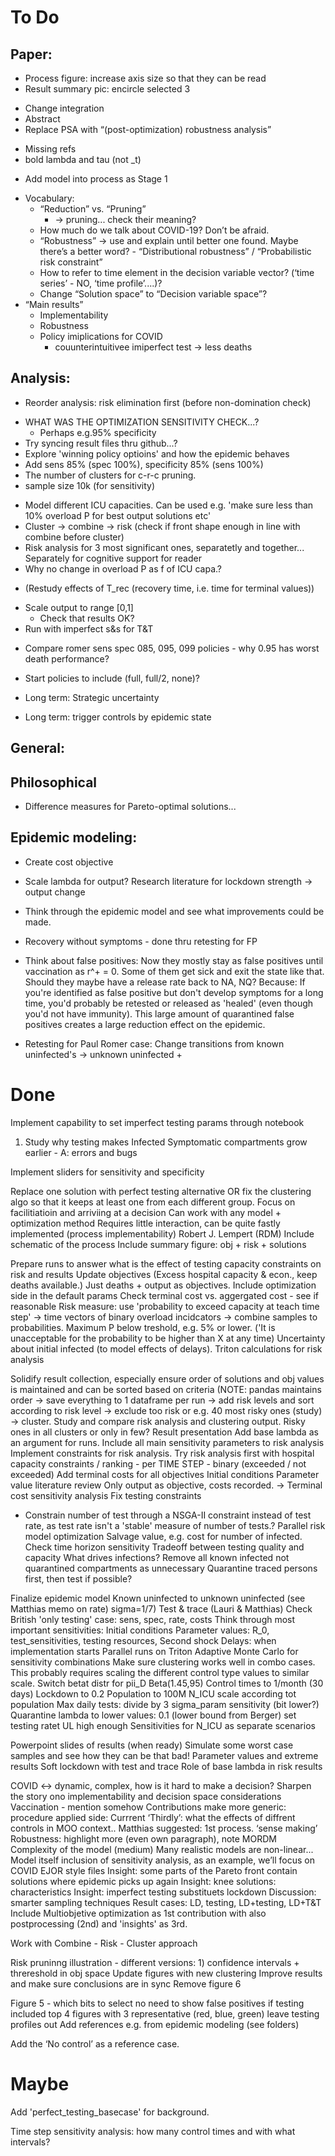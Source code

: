 ﻿# To Do
## Paper: 
- Process figure: increase axis size so that they can be read
- Result summary pic: encircle selected 3
+ Change integration
+ Abstract
+ Replace PSA with “(post-optimization) robustness analysis”
- Missing refs
- bold lambda and tau (not _t)
+ Add model into process as Stage 1
- Vocabulary:
	+ “Reduction” vs. “Pruning”
		+ -> pruning... check their meaning?
	+ How much do we talk about COVID-19? Don’t be afraid.
	+ “Robustness” -> use and explain until better one found. Maybe there’s a better word? - “Distributional robustness” / “Probabilistic risk constraint”
	- How to refer to time element in the decision variable vector? (‘time series’ - NO, ‘time profile’....)?
	- Change “Solution space” to “Decision variable space”?
- “Main results”
	- Implementability
	- Robustness
	- Policy imiplications for COVID
		- couunterintuitivee imiperfect test -> less deaths
## Analysis:
+ Reorder analysis: risk elimination first (before non-domination check)
- WHAT WAS THE OPTIMIZATION SENSITIVITY CHECK...?
	- Perhaps e.g.95% specificity
- Try syncing result files thru github...?
- Explore 'winning policy optioins' and how the epidemic behaves
- Add sens 85% (spec 100%), specificity 85% (sens 100%)
- The number of clusters for c-r-c pruning.
- sample size 10k (for sensitivity)
+ Model different ICU capacities. Can be used e.g. 'make sure less than 10% overload P for best output solutions etc'
+ Cluster -> combine -> risk (check if front shape enough in line with combine before cluster)
+ Risk analysis for 3 most significant ones, separatetly and together... Separately for cognitive support for reader
+ Why no change in overload P as f of ICU capa.?
- (Restudy effects of T_rec (recovery time, i.e. time for terminal values))
+ Scale output to range [0,1]
	+ Check that results OK?
+ Run with imperfect s&s for T&T
- Compare romer sens spec 085, 095, 099 policies - why 0.95 has worst death performance?
- Start policies to include (full, full/2, none)?

- Long term: Strategic uncertainty
- Long term: trigger controls by epidemic state
## General:


## Philosophical
- Difference measures for Pareto-optimal solutions...
## Epidemic modeling:

+  Create cost objective
- Scale lambda for output? Research literature for lockdown strength -> output change
* Think through the epidemic model and see what improvements could be made.
+ Recovery without symptoms - done thru retesting for FP
- Think about false positives: Now they mostly stay as false positives until vaccination as r^+ = 0. Some of them get sick and exit the state like that. Should they maybe have a release rate back to NA, NQ? Because: If you're identified as false positive but don't develop symptoms for a long time, you'd probably be retested or released as 'healed' (even though you'd not have immunity). This large amount of quarantined false positives creates a large reduction effect on the epidemic.

- Retesting for Paul Romer case: Change transitions from known uninfected's -> unknown uninfected + 

# Done

Implement capability to set imperfect testing params through notebook
1) Study why testing makes Infected Symptomatic compartments grow earlier - A: errors and bugs

Implement sliders for sensitivity and specificity

Replace one solution with perfect testing alternative OR fix the clustering algo so that it keeps at least one from each different group.
Focus on facilitiatioin and arriviing at a decision
Can work with any model + optimization method
Requires little interaction, can be quite fastly implemented (process implementability)
Robert J. Lempert (RDM)
Include schematic of the process
Include summary figure: obj + risk + solutions

Prepare runs to answer what is the effect of testing capacity constraints on risk and results
Update objectives (Excess hospital capacity & econ., keep deaths available.)
Just deaths + output as objectives.
Include optimization side in the default params
Check terminal cost vs. aggergated cost - see if reasonable
Risk measure: use 'probability to exceed capacity at teach time step' -> time vectors of binary overload incidcators -> combine samples to probabilities. Maximum P below treshold, e.g. 5% or lower. ('It is unacceptable for the probability to be higher than X at any time)
Uncertainty about initial infected (to model effects of delays).
Triton calculations for risk analysis

Solidify result collection, especially ensure order of solutions and obj values is maintained and can be sorted based on criteria (NOTE: pandas maintains order -> save everything to 1 dataframe per run -> add risk levels and sort according to risk level -> exclude too risk or e.g. 40 most risky ones (study) -> cluster.
Study and compare risk analysis and clustering output. Risky ones in all clusters or only in few?
Result presentation
Add base lambda as an argument for runs.
Include all main sensitivity parameters to risk analysis
Implement constraints for risk analysis.
Try risk analysis first with hospital capacity constraints / ranking - per TIME STEP - binary (exceeded / not exceeded)
Add terminal costs for all objectives
Initial conditions
Parameter value literature review
Only output as objective, costs recorded. -> 
Terminal cost sensitivity analysis
Fix testing constraints

- Constrain number of test through a NSGA-II constraint instead of test rate, as test rate isn't a 'stable' measure of number of tests.? Parallel risk model optimization
Salvage value, e.g. cost for number of infected.
Check time horizon sensitivity
Tradeoff between testing quality and capacity
What drives infections?
Remove all known infected not quarantined compartments as unnecessary
Quarantine traced persons first, then test if possible?

Finalize epidemic model
Known uninfected to unknown uninfected 
(see Matthias memo on rate) sigma=1/7)
Test & trace (Lauri & Matthias)
Check British 'only testing' case: sens, spec, rate, costs
Think through most important sensitivities:
Initial conditions
Parameter values: R_0, test_sensitivities, testing resources, 
Second shock
Delays: when implementation starts
Parallel runs on Triton
Adaptive Monte Carlo for sensitivity combinations
Make sure clustering works well in combo cases. This probably requires scaling the different control type values to similar scale.
Switch betat distr for pii_D Beta(1.45,95)
Control times to 1/month (30 days)
Lockdown to 0.2
Population to 100M
N_ICU scale according tot population
Max daily tests: divide by 3
sigma_param sensitivity (bit lower?)
Quarantine lambda to lower values: 0.1 (lower bound from Berger)
set testing ratet UL high enough
Sensitivities for N_ICU as separate scenarios

Powerpoint slides of results (when ready)
Simulate some worst case samples and see how they can be that bad!
Parameter values and extreme results
Soft lockdown with test and trace
Role of base lambda in risk results

COVID <-> dynamic, complex, how is it hard to make a decision?
Sharpen the story ono implementability and decision space considerations
Vaccination - mention somehow
Contributions
	 make more generic: procedure
	 applied side: 
	 Currrent ‘Thirdly’: what the effects of diffrent controls in MOO context..
	 Matthias suggested: 1st process. ‘sense making’
	 Robustness: highlight more (even own paragraph), note MORDM
Complexity of the model (medium)
	 Many realistic models are non-linear...
	 Model itself
	inclusion of sensitivity analysis, as an example, we’ll focus on COVID
EJOR style files
Insight: some parts of the Pareto front contain solutions where epidemic picks up again
Insight: knee solutions: characteristics
Insight: imperfect testing substituets lockdown
Discussion: smarter sampling techniques
Result cases: LD, testing, LD+testing, LD+T&T
Include Multiobjetive optimization as 1st contribution with also postprocessing (2nd) and 'insights' as 3rd.

Work with Combine - Risk - Cluster approach

Risk pruninng illustration - different versions: 1) confidence intervals + threreshold in obj space
Update figures with new clustering
Improve results and make sure conclusions are in sync
Remove figure 6

Figure 5 - which bits to select
	 no need to show false positives if testing included
	 top 4 figures with 3 representative (red, blue, green)
	 leave testing profiles out
Add references e.g. from epidemic modeling (see folders)

Add the ‘No control’ as a reference case.
# Maybe

Add 'perfect_testing_basecase' for background. 

Time step sensitivity analysis: how many control times and with what intervals?
